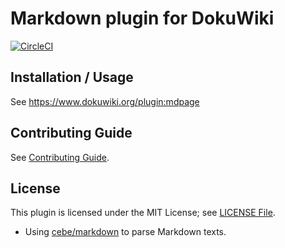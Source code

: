 # Markdown plugin for DokuWiki

[![CircleCI](https://circleci.com/gh/mizunashi-mana/dokuwiki-plugin-mdpage/tree/master.svg?style=svg)](https://circleci.com/gh/mizunashi-mana/dokuwiki-plugin-mdpage/tree/master)

## Installation / Usage

See https://www.dokuwiki.org/plugin:mdpage

## Contributing Guide

See [Contributing Guide](CONTRIBUTING.md).

## License

This plugin is licensed under the MIT License; see [LICENSE File](LICENSE).

* Using [cebe/markdown](https://github.com/cebe/markdown) to parse Markdown texts.
